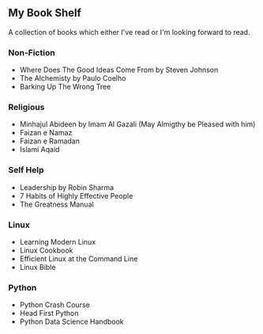 ## My Book Shelf
A collection of books which either I've read or I'm looking forward to read.
### Non-Fiction
* Where Does The Good Ideas Come From by Steven Johnson
* The Alchemisty by Paulo Coelho
* Barking Up The Wrong Tree

### Religious
* Minhajul Abideen by Imam Al Gazali (May Almigthy be Pleased with him)
* Faizan e Namaz
* Faizan e Ramadan
* Islami Aqaid

### Self Help
* Leadership by Robin Sharma
* 7 Habits of Highly Effective People
* The Greatness Manual

### Linux
* Learning Modern Linux
* Linux Cookbook
* Efficient Linux at the Command Line
* Linux Bible

### Python
* Python Crash Course
* Head First Python
* Python Data Science Handbook
